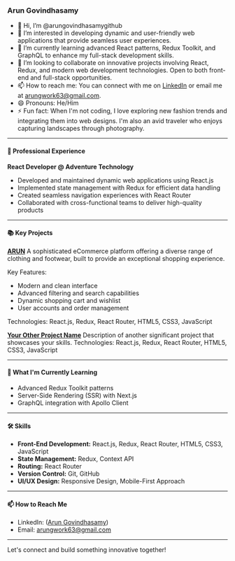 ### Arun Govindhasamy

- 👋 Hi, I’m @arungovindhasamygithub
- 👀 I’m interested in developing dynamic and user-friendly web applications that provide seamless user experiences.
- 🌱 I’m currently learning advanced React patterns, Redux Toolkit, and GraphQL to enhance my full-stack development skills.
- 💞️ I’m looking to collaborate on innovative projects involving React, Redux, and modern web development technologies. Open to both front-end and full-stack opportunities.
- 📫 How to reach me: You can connect with me on [LinkedIn](https://www.linkedin.com/in/arun-g-8422a3240/) or email me at arungwork63@gmail.com.
- 😄 Pronouns: He/Him
- ⚡ Fun fact: When I'm not coding, I love exploring new fashion trends and integrating them into web designs. I'm also an avid traveler who enjoys capturing landscapes through photography.

---

#### 💼 Professional Experience

**React Developer @ Adventure Technology**
- Developed and maintained dynamic web applications using React.js
- Implemented state management with Redux for efficient data handling
- Created seamless navigation experiences with React Router
- Collaborated with cross-functional teams to deliver high-quality products

---

#### 📚 Key Projects

**[ARUN](https://github.com/arungovindhasamygithub/arun-and-shoes)**
A sophisticated eCommerce platform offering a diverse range of clothing and footwear, built to provide an exceptional shopping experience.

Key Features:
- Modern and clean interface
- Advanced filtering and search capabilities
- Dynamic shopping cart and wishlist
- User accounts and order management

Technologies: React.js, Redux, React Router, HTML5, CSS3, JavaScript

**[Your Other Project Name](https://github.com/arungovindhasamygithub/your-other-project)**
Description of another significant project that showcases your skills.
Technologies: React.js, Redux, React Router, HTML5, CSS3, JavaScript

---

#### 🌱 What I'm Currently Learning
- Advanced Redux Toolkit patterns
- Server-Side Rendering (SSR) with Next.js
- GraphQL integration with Apollo Client

---

#### 🛠️ Skills
- **Front-End Development:** React.js, Redux, React Router, HTML5, CSS3, JavaScript
- **State Management:** Redux, Context API
- **Routing:** React Router
- **Version Control:** Git, GitHub
- **UI/UX Design:** Responsive Design, Mobile-First Approach

---

#### 📫 How to Reach Me
- LinkedIn: ([Arun Govindhasamy](https://www.linkedin.com/in/arun-g-8422a3240/))
- Email: arungwork63@gmail.com

---

Let's connect and build something innovative together!
